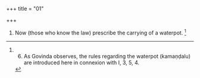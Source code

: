 +++
title = "01"

+++
1. Now (those who know the law) prescribe the carrying of a waterpot. [^1] 


[^1]:  6. As Govinda observes, the rules regarding the waterpot (kamaṇḍalu) are introduced here in connexion with I, 3, 5, 4.
